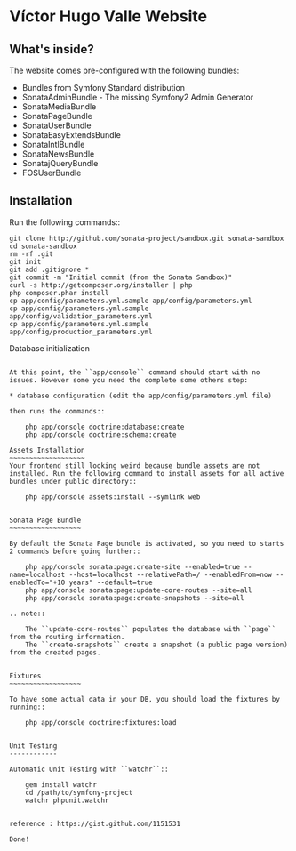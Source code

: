 Víctor Hugo Valle Website
=========================

What's inside?
--------------

The website comes pre-configured with the following bundles:

* Bundles from Symfony Standard distribution
* SonataAdminBundle - The missing Symfony2 Admin Generator
* SonataMediaBundle
* SonataPageBundle
* SonataUserBundle
* SonataEasyExtendsBundle
* SonataIntlBundle
* SonataNewsBundle
* SonatajQueryBundle
* FOSUserBundle

Installation
------------

Run the following commands::

    git clone http://github.com/sonata-project/sandbox.git sonata-sandbox
    cd sonata-sandbox
    rm -rf .git
    git init
    git add .gitignore *
    git commit -m "Initial commit (from the Sonata Sandbox)"
    curl -s http://getcomposer.org/installer | php
    php composer.phar install
    cp app/config/parameters.yml.sample app/config/parameters.yml
    cp app/config/parameters.yml.sample app/config/validation_parameters.yml
    cp app/config/parameters.yml.sample app/config/production_parameters.yml

Database initialization
~~~~~~~~~~~~~~~~~~~~~~~

At this point, the ``app/console`` command should start with no issues. However some you need the complete some others step:

* database configuration (edit the app/config/parameters.yml file)

then runs the commands::

    php app/console doctrine:database:create
    php app/console doctrine:schema:create

Assets Installation
~~~~~~~~~~~~~~~~~~~
Your frontend still looking weird because bundle assets are not installed. Run the following command to install assets for all active bundles under public directory::

    php app/console assets:install --symlink web


Sonata Page Bundle
~~~~~~~~~~~~~~~~~~

By default the Sonata Page bundle is activated, so you need to starts 2 commands before going further::

    php app/console sonata:page:create-site --enabled=true --name=localhost --host=localhost --relativePath=/ --enabledFrom=now --enabledTo="+10 years" --default=true
    php app/console sonata:page:update-core-routes --site=all
    php app/console sonata:page:create-snapshots --site=all

.. note::

    The ``update-core-routes`` populates the database with ``page`` from the routing information.
    The ``create-snapshots`` create a snapshot (a public page version) from the created pages.


Fixtures
~~~~~~~~~~~~~~~~~~

To have some actual data in your DB, you should load the fixtures by running::

    php app/console doctrine:fixtures:load


Unit Testing
------------

Automatic Unit Testing with ``watchr``::

    gem install watchr
    cd /path/to/symfony-project
    watchr phpunit.watchr


reference : https://gist.github.com/1151531

Done!